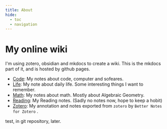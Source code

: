 ```yaml
---
title: About
hide:
  - toc
  - navigation
---
```

# My online wiki
I'm using zotero, obsidian and mkdocs to create a wiki.
This is the mkdocs part of it, and is hosted by github pages.

<!-- - [About](/wiki/About/index): More details about this wiki. -->
- [Code](/wiki/code): My notes about code, computer and sofeares.
- [Life](/wiki/life): My note about daily life. Some interesting things I want to remember.
- [Math](/wiki/math): My notes about math. Mostly about Algebraic Geometry.
- [Reading](/wiki/reading): My Reading notes. (Sadly no notes now, hope to keep a hobit)
- [Zotero](/wiki/zotero): My annotation and notes exported from `zotero` by `Better Notes for Zotero` .

test, in git repository, later.
